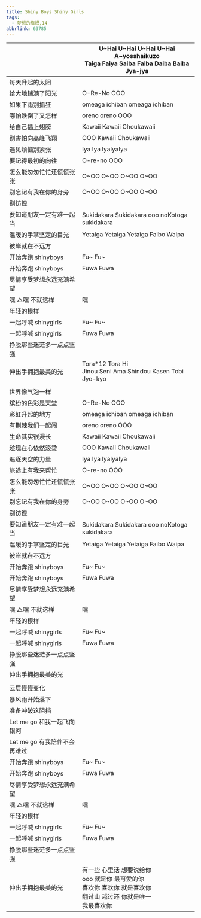 ```yaml
---
title: Shiny Boys Shiny Girls
tags:
  - 梦想的旗帜,14
abbrlink: 63785
---
```

|      |U~Hai U~Hai U~Hai U~Hai<br>A~yosshaikuzo<br>Taiga Faiya Saiba Faiba Daiba Baiba Jya-jya|
|--|--|
|每天升起的太阳|      |
|给大地铺满了阳光|O-Re-No OOO|
|如果下雨别抓狂|omeaga ichiban omeaga ichiban |
|哪怕跌倒了又怎样|oreno oreno OOO|
|给自己插上翅膀|Kawaii Kawaii Choukawaii |
|别害怕向高峰飞翔|OOO Kawaii Choukawaii|
|遇见烦恼别紧张|Iya Iya IyaIyaIya |
|要记得最初的向往|O-re-no OOO|
|怎么能匆匆忙忙还慌慌张张|O~OO O~OO O~OO O~OO|
|别忘记有我在你的身旁|O~OO O~OO O~OO O~OO|
|别彷徨|      |
|要知道朋友一定有难一起当|Sukidakara Sukidakara ooo noKotoga sukidakara|
|温暖的手掌坚定的目光|Yetaiga Yetaiga Yetaiga Faibo Waipa|
|彼岸就在不远方|      |
|开始奔跑 shinyboys|Fu~ Fu~|
|开始奔跑 shinyboys|Fuwa Fuwa|
|尽情享受梦想永远充满希望|      |
|嘿 △嘿 不就这样|嘿|
|年轻的模样|      |
|一起呼喊 shinygirls|Fu~ Fu~|
|一起呼喊 shinygirls|Fuwa Fuwa|
|挣脱那些迷茫多一点点坚强|      |
|伸出手拥抱最美的光|Tora*12 Tora Hi<br>Jinou Seni Ama Shindou Kasen Tobi Jyo-kyo|
|      |      |
|世界像气泡一样|      |
|缤纷的色彩是天堂|O-Re-No OOO|
|彩虹升起的地方|omeaga ichiban omeaga ichiban |
|有荆棘我们一起闯|oreno oreno OOO|
|生命其实很漫长|Kawaii Kawaii Choukawaii |
|趁现在心依然滚烫|OOO Kawaii Choukawaii|
|追逐天空的力量|Iya Iya IyaIyaIya |
|旅途上有我来帮忙|O-re-no OOO|
|怎么能匆匆忙忙还慌慌张张|O~OO O~OO O~OO O~OO|
|别忘记有我在你的身旁|O~OO O~OO O~OO O~OO|
|别彷徨|      |
|要知道朋友一定有难一起当|Sukidakara Sukidakara ooo noKotoga sukidakara|
|温暖的手掌坚定的目光|Yetaiga Yetaiga Yetaiga Faibo Waipa|
|彼岸就在不远方|      |
|开始奔跑 shinyboys|Fu~ Fu~|
|开始奔跑 shinyboys|Fuwa Fuwa|
|尽情享受梦想永远充满希望|      |
|嘿 △嘿 不就这样|嘿|
|年轻的模样|      |
|一起呼喊 shinygirls|Fu~ Fu~|
|一起呼喊 shinygirls|Fuwa Fuwa|
|挣脱那些迷茫多一点点坚强|      |
|伸出手拥抱最美的光|      |
|      |      |
|云层慢慢变化|      |
|暴风雨开始落下|      |
|准备冲破这阻挡|      |
|Let me go 和我一起飞向银河|      |
|Let me go 有我陪伴不会再难过|      |
|开始奔跑 shinyboys|Fu~ Fu~|
|开始奔跑 shinyboys|Fuwa Fuwa|
|尽情享受梦想永远充满希望|      |
|嘿 △嘿 不就这样|嘿|
|年轻的模样|      |
|一起呼喊 shinygirls|Fu~ Fu~|
|一起呼喊 shinygirls|Fuwa Fuwa|
|挣脱那些迷茫多一点点坚强|      |
|伸出手拥抱最美的光|有一些 心里话 想要说给你<br>ooo 就是你 最可爱的你<br>喜欢你 喜欢你 就是喜欢你<br>翻过山 越过还 你就是唯一<br>我最喜欢你|
